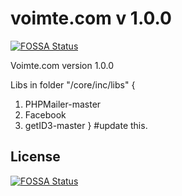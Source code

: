 # voimte.com v 1.0.0
[![FOSSA Status](https://app.fossa.com/api/projects/git%2Bgithub.com%2Fmskoko%2Fvoimte.com.svg?type=shield)](https://app.fossa.com/projects/git%2Bgithub.com%2Fmskoko%2Fvoimte.com?ref=badge_shield)


Voimte.com version 1.0.0

Libs in folder "/core/inc/libs" {
  1. PHPMailer-master
  2. Facebook
  3. getID3-master
} 
#update this.


## License
[![FOSSA Status](https://app.fossa.com/api/projects/git%2Bgithub.com%2Fmskoko%2Fvoimte.com.svg?type=large)](https://app.fossa.com/projects/git%2Bgithub.com%2Fmskoko%2Fvoimte.com?ref=badge_large)